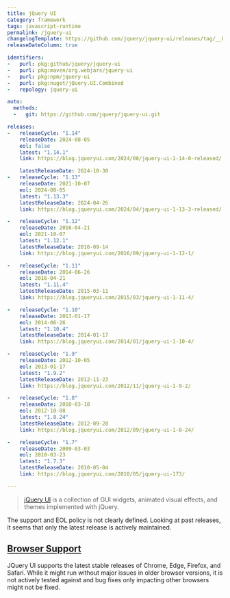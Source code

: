 ```yaml
---
title: jQuery UI
category: framework
tags: javascript-runtime
permalink: /jquery-ui
changelogTemplate: https://github.com/jquery/jquery-ui/releases/tag/__LATEST__
releaseDateColumn: true

identifiers:
-   purl: pkg:github/jquery/jquery-ui
-   purl: pkg:maven/org.webjars/jquery-ui
-   purl: pkg:npm/jquery-ui
-   purl: pkg:nuget/jQuery.UI.Combined
-   repology: jquery-ui

auto:
  methods:
  -   git: https://github.com/jquery/jquery-ui.git

releases:
-   releaseCycle: "1.14"
    releaseDate: 2024-08-05
    eol: false
    latest: "1.14.1"
    link: https://blog.jqueryui.com/2024/08/jquery-ui-1-14-0-released/

    latestReleaseDate: 2024-10-30
-   releaseCycle: "1.13"
    releaseDate: 2021-10-07
    eol: 2024-08-05
    latest: "1.13.3"
    latestReleaseDate: 2024-04-26
    link: https://blog.jqueryui.com/2024/04/jquery-ui-1-13-3-released/

-   releaseCycle: "1.12"
    releaseDate: 2016-04-21
    eol: 2021-10-07
    latest: "1.12.1"
    latestReleaseDate: 2016-09-14
    link: https://blog.jqueryui.com/2016/09/jquery-ui-1-12-1/

-   releaseCycle: "1.11"
    releaseDate: 2014-06-26
    eol: 2016-04-21
    latest: "1.11.4"
    latestReleaseDate: 2015-03-11
    link: https://blog.jqueryui.com/2015/03/jquery-ui-1-11-4/

-   releaseCycle: "1.10"
    releaseDate: 2013-01-17
    eol: 2014-06-26
    latest: "1.10.4"
    latestReleaseDate: 2014-01-17
    link: https://blog.jqueryui.com/2014/01/jquery-ui-1-10-4/

-   releaseCycle: "1.9"
    releaseDate: 2012-10-05
    eol: 2013-01-17
    latest: "1.9.2"
    latestReleaseDate: 2012-11-23
    link: https://blog.jqueryui.com/2012/11/jquery-ui-1-9-2/

-   releaseCycle: "1.8"
    releaseDate: 2010-03-18
    eol: 2012-10-08
    latest: "1.8.24"
    latestReleaseDate: 2012-09-28
    link: https://blog.jqueryui.com/2012/09/jquery-ui-1-8-24/

-   releaseCycle: "1.7"
    releaseDate: 2009-03-03
    eol: 2010-03-23
    latest: "1.7.3"
    latestReleaseDate: 2010-05-04
    link: https://blog.jqueryui.com/2010/05/jquery-ui-173/

---
```


> [jQuery UI](https://jqueryui.com/) is a collection of GUI widgets, animated
> visual effects, and themes implemented with jQuery.

The support and EOL policy is not clearly defined. Looking at past releases,
it seems that only the latest release is actively maintained.

## [Browser Support](https://jqueryui.com/browser-support/)

JQuery UI supports the latest stable releases of Chrome, Edge, Firefox,
and Safari. While it might run without major issues in older browser
versions, it is not actively tested against and bug fixes only impacting
other browsers might not be fixed.

